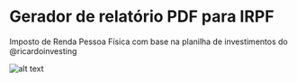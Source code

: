 # Gerador de relatório PDF para IRPF
Imposto de Renda Pessoa Física com base na planilha de investimentos do @ricardoinvesting

![alt text](https://i.ibb.co/2d119LT/profile-rick-1.png)
